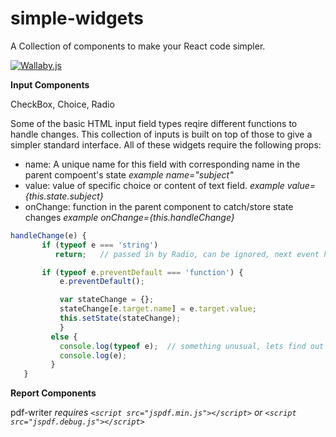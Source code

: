 # simple-widgets

A Collection of components to make your React code simpler.

[![Wallaby.js](https://img.shields.io/badge/wallaby.js-configured-green.svg)](https://wallabyjs.com)

__**Input Components**__

CheckBox, Choice, Radio

Some of the basic HTML input field types reqire different functions to handle changes.
This collection of inputs is built on top of those to give a simpler standard interface.
All of these widgets require the following props:

- name: A unique name for this field with corresponding name in the parent compoent's state _example name="subject"_
- value: value of specific choice or content of text field. _example value={this.state.subject}_
- onChange: function in the parent component to catch/store state changes _example onChange={this.handleChange}_

```javascript
handleChange(e) {
       if (typeof e === 'string')
          return;   // passed in by Radio, can be ignored, next event has target.name

       if (typeof e.preventDefault === 'function') {
           e.preventDefault();

           var stateChange = {};
           stateChange[e.target.name] = e.target.value;
           this.setState(stateChange);
           }
         else {
           console.log(typeof e);  // something unusual, lets find out
           console.log(e);
         }
   }
```

__**Report Components**__

pdf-writer     _requires `<script src="jspdf.min.js"></script>` or `<script src="jspdf.debug.js"></script>`_
